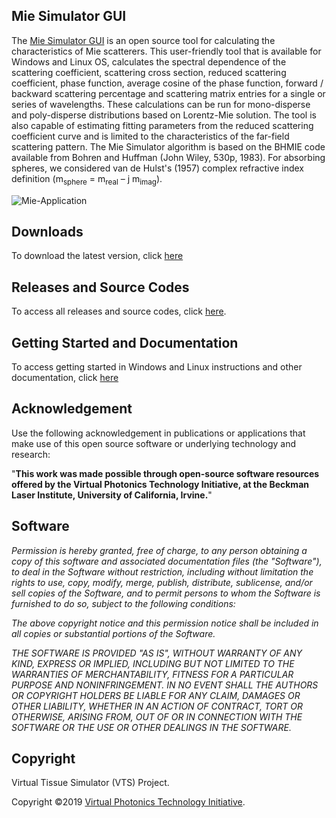 ## Mie Simulator GUI
The [Mie Simulator GUI](https://github.com/VirtualPhotonics/MieSimulatorGUI/wiki) is an open source tool for calculating the characteristics of Mie scatterers. This user-friendly tool that is available for Windows and Linux OS, calculates the spectral dependence of the scattering coefficient, scattering cross section, reduced scattering coefficient, phase function, average cosine of the phase function, forward / backward scattering percentage and scattering matrix entries for a single or series of wavelengths. These calculations can be run for mono-disperse and poly-disperse distributions based on Lorentz-Mie solution. The tool is also capable of estimating fitting parameters from the reduced scattering coefficient curve and is limited to the characteristics of the far-field scattering pattern. The Mie Simulator algorithm is based on the BHMIE code available from Bohren and Huffman (John Wiley, 530p, 1983). For absorbing spheres, we considered van de Hulst's (1957) complex refractive index definition (m<sub>sphere</sub> = m<sub>real</sub> – j m<sub>imag</sub>). 

![Mie-Application](https://github.com/VirtualPhotonics/MieSimulatorGUI/wiki/images/Mie-Simulator-GUI-Screenshot.png)

## Downloads
To download the latest version, click [here](https://github.com/VirtualPhotonics/MieSimulatorGUI/wiki/Downloads)

## Releases and Source Codes
To access all releases and source codes, click [here](https://github.com/VirtualPhotonics/MieSimulatorGUI/releases). 

## Getting Started and Documentation
To access getting started in Windows and Linux instructions and other documentation, click [here](https://github.com/VirtualPhotonics/MieSimulatorGUI/wiki)

## Acknowledgement
Use the following acknowledgement in publications or applications that make use of this open source software or underlying technology and research:

"__This work was made possible through open-source software resources offered by the Virtual Photonics Technology Initiative, at the Beckman Laser Institute, University of California, Irvine.__"

## Software
_Permission is hereby granted, free of charge, to any person obtaining a copy of this software and associated documentation files (the "Software"), to deal in the Software without restriction, including without limitation the rights to use, copy, modify, merge, publish, distribute, sublicense, and/or sell copies of the Software, and to permit persons to whom the Software is furnished to do so, subject to the following conditions:_

_The above copyright notice and this permission notice shall be included in all copies or substantial portions of the Software._

_THE SOFTWARE IS PROVIDED "AS IS", WITHOUT WARRANTY OF ANY KIND, EXPRESS OR IMPLIED, INCLUDING BUT NOT LIMITED TO THE WARRANTIES OF MERCHANTABILITY, FITNESS FOR A PARTICULAR PURPOSE AND NONINFRINGEMENT. IN NO EVENT SHALL THE AUTHORS OR COPYRIGHT HOLDERS BE LIABLE FOR ANY CLAIM, DAMAGES OR OTHER LIABILITY, WHETHER IN AN ACTION OF CONTRACT, TORT OR OTHERWISE, ARISING FROM, OUT OF OR IN CONNECTION WITH THE SOFTWARE OR THE USE OR OTHER DEALINGS IN THE SOFTWARE._

## Copyright
Virtual Tissue Simulator (VTS) Project.

Copyright ©2019 [Virtual Photonics Technology Initiative](https://virtualphotonics.org/).
